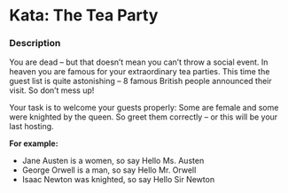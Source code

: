 # Kata: The Tea Party #

### Description ###

You are dead – but that doesn’t mean you can’t throw a social event. In heaven you are famous for your extraordinary tea parties. This time the guest list is quite astonishing – 8 famous British people announced their visit. So don’t mess up!

Your task is to welcome your guests properly: Some are female and some were knighted by the queen.
So greet them correctly – or this will be your last hosting.

**For example:**

- Jane Austen is a women, so say Hello Ms. Austen
- George Orwell is a man, so say Hello Mr. Orwell
- Isaac Newton was knighted, so say Hello Sir Newton